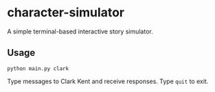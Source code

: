 # character-simulator

A simple terminal-based interactive story simulator.

## Usage

```
python main.py clark
```

Type messages to Clark Kent and receive responses. Type `quit` to exit.

